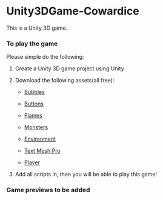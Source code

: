 # Unity3DGame-Cowardice
This is a Unity 3D game.

### To play the game
Please simple do the following:
1. Create a Unity 3D game project using Unity
2. Download the following assets(all free): 

   - [Bubbles](https://assetstore.unity.com/packages/vfx/particles/environment/particles-bubbles-27797)

   - [Buttons](https://assetstore.unity.com/packages/2d/gui/icons/colorful-buttons-44118)
   
   - [Flames](https://assetstore.unity.com/packages/essentials/asset-packs/unity-particle-pack-5-x-73777)
   
   - [Monsters](https://assetstore.unity.com/packages/3d/characters/creatures/dragon-the-terror-bringer-and-dragon-boar-77121)
   
   - [Environment](https://assetstore.unity.com/packages/3d/environments/sun-temple-115417)
   
   - [Text Mesh Pro](https://assetstore.unity.com/packages/essentials/beta-projects/textmesh-pro-84126)
   
   - [Player](https://assetstore.unity.com/packages/3d/props/classic-treasure-box-8952)
   
 3. Add all scripts in, then you will be able to play this game!
 
 ### Game previews to be added
